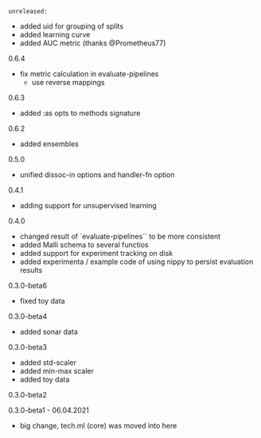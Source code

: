     unreleased:
 - added uid for grouping of splits
 - added learning curve
 - added AUC metric (thanks @Prometheus77)

0.6.4
- fix metric calculation in evaluate-pipelines 
    - use reverse mappings

0.6.3

- added  :as opts to methods signature

0.6.2
 - added ensembles

0.5.0
- unified dissoc-in options and handler-fn option



0.4.1
- adding support for unsupervised learning


0.4.0
- changed result of `evaluate-pipelines`` to be more consistent
- added Malli schema to several functios
- added support for experiment tracking on disk
- added experimenta / example code of using nippy to persist evaluation results

0.3.0-beta6
- fixed toy data

0.3.0-beta4
- added sonar data

0.3.0-beta3
- added std-scaler
- added min-max scaler
- added toy data


0.3.0-beta2

0.3.0-beta1 - 06.04.2021
- big change, tech.ml (core) was moved into here

